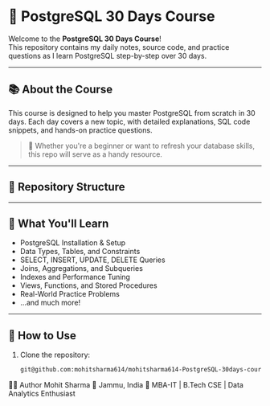 # 🐘 PostgreSQL 30 Days Course

Welcome to the **PostgreSQL 30 Days Course**!  
This repository contains my daily notes, source code, and practice questions as I learn PostgreSQL step-by-step over 30 days.

---

## 📚 About the Course

This course is designed to help you master PostgreSQL from scratch in 30 days. Each day covers a new topic, with detailed explanations, SQL code snippets, and hands-on practice questions.

> 🚀 Whether you're a beginner or want to refresh your database skills, this repo will serve as a handy resource.

---

## 📁 Repository Structure


---

## 🧠 What You'll Learn

- PostgreSQL Installation & Setup
- Data Types, Tables, and Constraints
- SELECT, INSERT, UPDATE, DELETE Queries
- Joins, Aggregations, and Subqueries
- Indexes and Performance Tuning
- Views, Functions, and Stored Procedures
- Real-World Practice Problems
- ...and much more!

---

## 🚀 How to Use

1. Clone the repository:
   ```bash
   git@github.com:mohitsharma614/mohitsharma614-PostgreSQL-30days-course.git
🙋‍♂️ Author
Mohit Sharma
📍 Jammu, India
💼 MBA-IT | B.Tech CSE | Data Analytics Enthusiast


